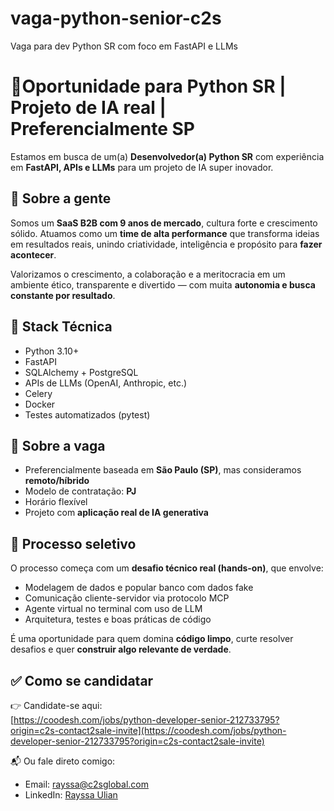 # vaga-python-senior-c2s
Vaga para dev Python SR com foco em FastAPI e LLMs
# 🚀Oportunidade para Python SR | Projeto de IA real | Preferencialmente SP

Estamos em busca de um(a) **Desenvolvedor(a) Python SR** com experiência em **FastAPI, APIs e LLMs** para um projeto de IA super inovador.

## 🧠 Sobre a gente

Somos um **SaaS B2B com 9 anos de mercado**, cultura forte e crescimento sólido. Atuamos como um **time de alta performance** que transforma ideias em resultados reais, unindo criatividade, inteligência e propósito para **fazer acontecer**.

Valorizamos o crescimento, a colaboração e a meritocracia em um ambiente ético, transparente e divertido — com muita **autonomia e busca constante por resultado**.

## 🧰 Stack Técnica

- Python 3.10+
- FastAPI
- SQLAlchemy + PostgreSQL
- APIs de LLMs (OpenAI, Anthropic, etc.)
- Celery
- Docker
- Testes automatizados (pytest)

## 📌 Sobre a vaga

- Preferencialmente baseada em **São Paulo (SP)**, mas consideramos **remoto/híbrido**
- Modelo de contratação: **PJ**
- Horário flexível
- Projeto com **aplicação real de IA generativa**

## 🧪 Processo seletivo

O processo começa com um **desafio técnico real (hands-on)**, que envolve:

- Modelagem de dados e popular banco com dados fake
- Comunicação cliente-servidor via protocolo MCP
- Agente virtual no terminal com uso de LLM
- Arquitetura, testes e boas práticas de código

É uma oportunidade para quem domina **código limpo**, curte resolver desafios e quer **construir algo relevante de verdade**.

## ✅ Como se candidatar

👉 Candidate-se aqui:  
[https://coodesh.com/jobs/python-developer-senior-212733795?origin=c2s-contact2sale-invite](https://coodesh.com/jobs/python-developer-senior-212733795?origin=c2s-contact2sale-invite)

📬 Ou fale direto comigo:  
- Email: [rayssa@c2sglobal.com](mailto:rayssa@c2sglobal.com)  
- LinkedIn: [Rayssa Ulian](https://www.linkedin.com/in/rayssa-ulian-5582b893/)
